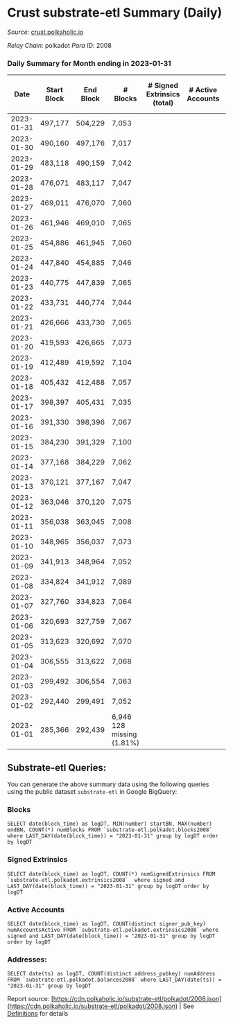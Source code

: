 # Crust substrate-etl Summary (Daily)

_Source_: [crust.polkaholic.io](https://crust.polkaholic.io)

*Relay Chain*: polkadot
*Para ID*: 2008



### Daily Summary for Month ending in 2023-01-31


| Date | Start Block | End Block | # Blocks | # Signed Extrinsics (total) | # Active Accounts | # Passive | # New | # Addresses with Balances | # Events | # Transfers | # XCM Transfers In | # XCM Transfers Out |
| ---- | ----------- | --------- | -------- | --------------------------- | ----------------- | --------- | ----- | ------------------------- | -------- | ----------- | ------------------ | ------------------- |
| 2023-01-31 | 497,177 | 504,229 | 7,053  |  |  |  | 1 | 974 |  |   |   |   |
| 2023-01-30 | 490,160 | 497,176 | 7,017  |  |  |  | 1 | 973 |  |   |   |   |
| 2023-01-29 | 483,118 | 490,159 | 7,042  |  |  |  |  | 972 |  |   |   |   |
| 2023-01-28 | 476,071 | 483,117 | 7,047  |  |  |  |  | 972 |  |   |   |   |
| 2023-01-27 | 469,011 | 476,070 | 7,060  |  |  |  |  | 972 |  |   |   |   |
| 2023-01-26 | 461,946 | 469,010 | 7,065  |  |  |  |  | 972 |  |   |   |   |
| 2023-01-25 | 454,886 | 461,945 | 7,060  |  |  |  |  | 972 |  |   |   |   |
| 2023-01-24 | 447,840 | 454,885 | 7,046  |  |  |  |  | 972 |  |   |   |   |
| 2023-01-23 | 440,775 | 447,839 | 7,065  |  |  |  |  | 972 |  |   |   |   |
| 2023-01-22 | 433,731 | 440,774 | 7,044  |  |  |  |  | 972 |  |   |   |   |
| 2023-01-21 | 426,666 | 433,730 | 7,065  |  |  |  |  | 972 |  |   |   |   |
| 2023-01-20 | 419,593 | 426,665 | 7,073  |  |  |  | 1 | 972 |  |   |   |   |
| 2023-01-19 | 412,489 | 419,592 | 7,104  |  |  |  |  | 971 |  |   |   |   |
| 2023-01-18 | 405,432 | 412,488 | 7,057  |  |  |  |  | 971 |  |   |   |   |
| 2023-01-17 | 398,397 | 405,431 | 7,035  |  |  |  | 955 | 971 |  |   |   |   |
| 2023-01-16 | 391,330 | 398,396 | 7,067  |  |  |  |  | 16 |  |   |   |   |
| 2023-01-15 | 384,230 | 391,329 | 7,100  |  |  |  |  | 16 |  |   |   |   |
| 2023-01-14 | 377,168 | 384,229 | 7,062  |  |  |  |  | 16 |  |   |   |   |
| 2023-01-13 | 370,121 | 377,167 | 7,047  |  |  |  |  | 16 |  |   |   |   |
| 2023-01-12 | 363,046 | 370,120 | 7,075  |  |  |  | 1 | 16 |  |   |   |   |
| 2023-01-11 | 356,038 | 363,045 | 7,008  |  |  |  | 6 | 15 |  |   |   |   |
| 2023-01-10 | 348,965 | 356,037 | 7,073  |  |  |  |  | 9 |  |   |   |   |
| 2023-01-09 | 341,913 | 348,964 | 7,052  |  |  |  |  | 9 |  |   |   |   |
| 2023-01-08 | 334,824 | 341,912 | 7,089  |  |  |  |  | 9 |  |   |   |   |
| 2023-01-07 | 327,760 | 334,823 | 7,064  |  |  |  |  | 9 |  |   |   |   |
| 2023-01-06 | 320,693 | 327,759 | 7,067  |  |  |  |  | 9 |  |   |   |   |
| 2023-01-05 | 313,623 | 320,692 | 7,070  |  |  |  |  | 9 |  |   |   |   |
| 2023-01-04 | 306,555 | 313,622 | 7,068  |  |  |  |  | 9 |  |   |   |   |
| 2023-01-03 | 299,492 | 306,554 | 7,063  |  |  |  |  | 9 |  |   |   |   |
| 2023-01-02 | 292,440 | 299,491 | 7,052  |  |  |  |  | 9 |  |   |   |   |
| 2023-01-01 | 285,366 | 292,439 | 6,946 128 missing (1.81%) |  |  |  |  | 9 | 13,896 |   |   |   |

## Substrate-etl Queries:
You can generate the above summary data using the following queries using the public dataset `substrate-etl` in Google BigQuery:


### Blocks
```
SELECT date(block_time) as logDT, MIN(number) startBN, MAX(number) endBN, COUNT(*) numBlocks FROM `substrate-etl.polkadot.blocks2008`  where LAST_DAY(date(block_time)) = "2023-01-31" group by logDT order by logDT
```


### Signed Extrinsics
```
SELECT date(block_time) as logDT, COUNT(*) numSignedExtrinsics FROM `substrate-etl.polkadot.extrinsics2008`  where signed and LAST_DAY(date(block_time)) = "2023-01-31" group by logDT order by logDT
```


### Active Accounts
```
SELECT date(block_time) as logDT, COUNT(distinct signer_pub_key) numAccountsActive FROM `substrate-etl.polkadot.extrinsics2008` where signed and LAST_DAY(date(block_time)) = "2023-01-31" group by logDT order by logDT
```


### Addresses:
```
SELECT date(ts) as logDT, COUNT(distinct address_pubkey) numAddress FROM `substrate-etl.polkadot.balances2008` where LAST_DAY(date(ts)) = "2023-01-31" group by logDT
```



Report source: [https://cdn.polkaholic.io/substrate-etl/polkadot/2008.json](https://cdn.polkaholic.io/substrate-etl/polkadot/2008.json) | See [Definitions](/DEFINITIONS.md) for details
